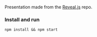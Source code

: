
Presentation made from the [Reveal.js](https://github.com/hakimel/reveal.js/) repo.

### Install and run
```npm install && npm start```
